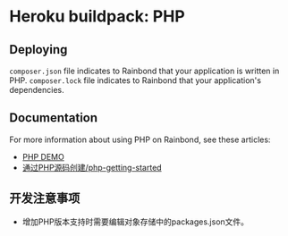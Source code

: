 # Heroku buildpack: PHP

## Deploying

`composer.json` file indicates to Rainbond that your application is written in PHP.
`composer.lock` file indicates to Rainbond that your application's dependencies.

## Documentation

For more information about using PHP on Rainbond, see these articles:

- [PHP DEMO](https://github.com/goodrain/php-demo)
- [通过PHP源码创建/php-getting-started](https://www.rainbond.com/docs/stable/user-manual/language-support/php.html)

## 开发注意事项
* 增加PHP版本支持时需要编辑对象存储中的packages.json文件。




